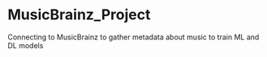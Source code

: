 # MusicBrainz_Project
Connecting to MusicBrainz to gather metadata about music to train ML and DL models
